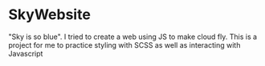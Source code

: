 # SkyWebsite
"Sky is so blue". I tried to create a web using JS to make cloud fly. This is a project for me to practice styling with SCSS as well as interacting with Javascript
